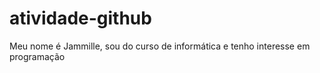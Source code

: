 # atividade-github
Meu nome é Jammille, sou do curso de informática e tenho interesse em programação 
